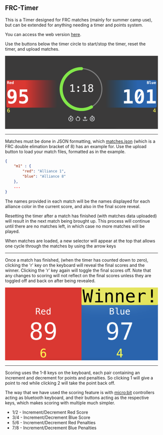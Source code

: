## FRC-Timer

This is a Timer designed for FRC matches (mainly for summer camp use), but can be extended for anything needing a timer and points system.

You can access the web version [here](https://netlockj.github.io/frc-timer/).

Use the buttons below the timer circle to start/stop the timer, reset the timer, and upload matches.

<img src="./images/example.png">

---

Matches must be done in JSON formatting, which [matches.json](./matches.json) (which is a FRC double elimation bracket of 8) has an example for. Use the upload button to load your match files, formatted as in the example.

```json
{
    "m1" : {
        "red": "Alliance 1",
        "blue": "Alliance 8"
    },
    ...
}
```
The names provided in each match will be the names displayed for each alliance color in the current score, and also in the final score reveal.

Resetting the timer after a match has finished (with matches data uploaded) will result in the next match being brought up. This process will continue until there are no matches left, in which case no more matches will be played.

When matches are loaded, a new selector will appear at the top that allows one cycle through the matches by using the arrow keys

---

Once a match has finished, (when the timer has counted down to zero), clicking the 'r' key on the keyboard will reveal the final scores and the winner. Clicking the 'r' key again will toggle the final scores off. Note that any changes to scoring will not reflect on the final scores unless they are toggled off and back on after being revealed.

<img src="./images/final-reveal.png">

---

Scoring uses the 1-8 keys on the keyboard, each pair containing an increment and decrement for points and penalties. So clicking 1 will give a point to red while clicking 2 will take the point back off.

The way that we have used the scoring feature is with [micro:bit](https://microbit.org/) controllers acting as bluetooth keyboard, and their buttons acting as the respective keys, which makes scoring with multiple much simpler. 

- 1/2 - Increment/Decrement Red Score
- 3/4 - Increment/Decrement Blue Score
- 5/6 - Increment/Decrement Red Penalties
- 7/8 - Increment/Decrement Blue Penalties
